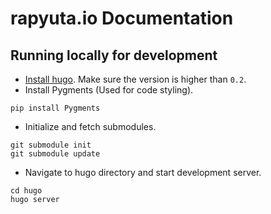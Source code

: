 # rapyuta.io Documentation

## Running locally for development

- [Install hugo](https://gohugo.io/getting-started/installing/). Make sure the version is higher than `0.2`.
- Install Pygments (Used for code styling).
```
pip install Pygments
```
- Initialize and fetch submodules.
```
git submodule init
git submodule update
```
- Navigate to hugo directory and start development server.
```
cd hugo
hugo server
```
